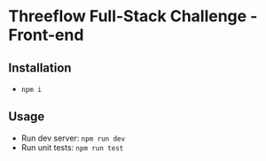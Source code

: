 # Threeflow Full-Stack Challenge - Front-end

## Installation
- `npm i`

## Usage
- Run dev server: `npm run dev`
- Run unit tests: `npm run test`